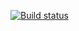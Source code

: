 [![Build status](https://ci.appveyor.com/api/projects/status/6hmypgoolg5yb1lc?svg=true)](https://ci.appveyor.com/project/Aljona1988/testmode)
